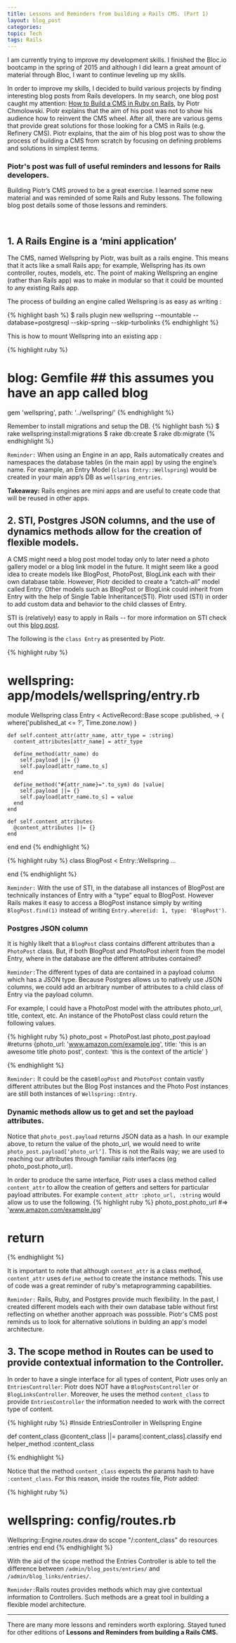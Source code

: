 ```yaml
---
title: Lessons and Reminders from building a Rails CMS. (Part 1)
layout: blog_post
categories: 
topic: Tech
tags: Rails 
---
```


I am currently trying to improve my development skills. I finished the Bloc.io bootcamp in the spring of 2015 and although I did learn a great amount of material through Bloc, I want to continue leveling up my skills.

In order to improve my skills, I decided to build various projects by finding interesting blog posts from Rails developers. In my search, one blog post caught my attention:  [How to Build a CMS in Ruby on Rails](https://pchm.co/posts/tutorial-how-to-build-a-cms-in-ruby-on-rails), by Piotr Chmolowski. Piotr explains that the aim of his post was not to show his audience how to reinvent the CMS wheel. After all, there are various gems that provide great solutions for those looking for a CMS in Rails (e.g. Refinery CMS). Piotr explains, that the aim of his blog post was to show the process of building a CMS from scratch by focusing on defining problems and solutions in simplest terms. 

### Piotr's post was full of useful reminders and lessons for Rails developers.

Building Piotr’s CMS proved to be a great exercise.  I learned some new material and was reminded of some Rails and Ruby lessons. The following blog post details some of those lessons and reminders.

<br>

## 1. A Rails Engine is a ‘mini application’

The CMS, named Wellspring by Piotr, was built as a  rails engine. This means that it acts like a small Rails app; for example, Wellspring has its own controller, routes, models, etc. The point of making Wellspring an engine (rather than Rails app) was to make in modular so that it could be mounted to any existing Rails app. 

The process of building an engine called Wellspring is as easy as writing : 

{% highlight bash %}
$ rails plugin new wellspring --mountable --database=postgresql --skip-spring --skip-turbolinks
{% endhighlight %}

This is how to mount Wellspring into an existing app  :

{% highlight ruby %}
# blog: Gemfile ## this assumes you have an app called blog
gem 'wellspring', path: '../wellspring/'
{% endhighlight %}
 
Remember to install migrations and setup the DB.
{% highlight bash %}
$ rake wellspring:install:migrations
$ rake db:create
$ rake db:migrate
{% endhighlight %}

``Reminder:`` When using an Engine in an app, Rails automatically creates and namespaces the database tables (in the main app) by using the engine’s name. For example, an Entry Model (``` class Entry::Wellspring ```) would be created in your main app’s DB as  ``` wellspring_entries ```.

<b>Takeaway:</b> Rails engines are mini apps and are useful to create code that will be reused in other apps.

## 2. STI, Postgres JSON columns, and the use of dynamics methods allow for the creation of flexible models. 

A CMS might need a blog post model today only to later need a photo gallery model or a blog link model in the future. It might seem like a good idea to create models like BlogPost, PhotoPost, BlogLink each with their own database table. However, Piotr decided to create a “catch-all” model called Entry. Other models such as BlogPost or BlogLink could inherit from Entry with the help of Single Table Inheritance(STI). Piotr used (STI) in order to add custom data and behavior to the child classes of Entry. 

STI is (relatively) easy to apply in Rails -- for more information on STI check out this [blog post](http://eewang.github.io/blog/2013/03/12/how-and-when-to-use-single-table-inheritance-in-rails/).

The following is the ```class Entry``` as presented by Piotr.

{% highlight ruby  %}

# wellspring: app/models/wellspring/entry.rb
module Wellspring
  class Entry < ActiveRecord::Base
    scope :published, -> { where('published_at <= ?', Time.zone.now) }

    def self.content_attr(attr_name, attr_type = :string)
      content_attributes[attr_name] = attr_type

      define_method(attr_name) do
        self.payload ||= {}
        self.payload[attr_name.to_s]
      end

      define_method("#{attr_name}=".to_sym) do |value|
        self.payload ||= {}
        self.payload[attr_name.to_s] = value
      end
    end

    def self.content_attributes
      @content_attributes ||= {}
    end
  end
end
{% endhighlight %}

{% highlight ruby %}
  class BlogPost < Entry::Wellspring
  ...

  end 
{% endhighlight %}

``Reminder:`` With the use of STI, in the database all instances of BlogPost are technically instances of  Entry with a “type” equal to BlogPost. However Rails makes it easy to access a BlogPost instance simply by writing ```BlogPost.find(1)``` instead of writing ``Entry.where(id: 1, type: 'BlogPost')``.

### Postgres JSON column

It is highly likelt that a ```BlogPost``` class contains different attributes than a ```PhotoPost``` class. But, if both BlogPost and PhotoPost inherit from the model Entry, where in the database are the different attributes contained? 

``Reminder:``The different types of data are contained in a payload column which has a JSON type. Because Postgres allows us to natively use JSON columns, we could add an arbitrary number of attributes to a child class of Entry via the payload column.

For example,  I could have  a PhotoPost model with the attributes photo_url, title, context, etc. An instance of the PhotoPost class could return the following values.

{% highlight ruby  %}
photo_post = PhotoPost.last
photo_post.payload 
#returns
 {photo_url: 'www.amazon.com/example.jpg',
   title: 'this is an awesome title photo post',
   context: 'this is the context of the article'
}


{% endhighlight %}

``Reminder:`` It could be the case``BlogPost`` and ``PhotoPost`` contain vastly different attributes but the Blog Post instances and the Photo Post instances are still both instances of ``Wellspring::Entry``.

### Dynamic methods allow us to get and set the payload attributes.

Notice that ```photo_post.payload``` returns JSON data as a hash. In our example above, to return the value of the photo_url, we would need to write ```photo_post.payload[‘photo_url’]```. This is not the Rails way; we are used to reaching our attributes through familiar rails interfaces (eg photo_post.photo_url). 

In order to produce the same interface, Piotr uses a class method  called ```content_attr``` to allow the creation of getters and setters for particular payload attributes. For example ```content_attr :photo_url, :string``` would allow us to use the following.
{% highlight ruby  %}
 photo_post.photo_url #=>  'www.amazon.com/example.jpg'
# return 
{% endhighlight %}

It is important to note that although ```content_attr``` is a class method,  ```content_attr``` uses ```define_method``` to create the instance methods. This use of code was a great reminder of ruby's metaprogramming capabilities. 

``Reminder:`` Rails, Ruby, and Postgres provide much flexibility. In the past, I created different models each with their own database table without first reflecting on whether another approach was posssible. Piotr's CMS post reminds us to look for alternative solutions in bulding an app's model architecture.
<br>

## 3. The scope method in Routes can be used to provide contextual information to the Controller.

In order to have a single interface for all types of content, Piotr uses only an ```EntriesController```: Piotr does NOT have a ```BlogPostsController``` or ```BlogLinksController```. Moreover, he uses the method ```content_class``` to provide ```EntriesController``` the information needed to work with the correct type of content. 

{% highlight ruby  %}
#Inside EntriesController in Wellspring Engine

def content_class
  @content_class ||= params[:content_class].classify
end
helper_method :content_class

{% endhighlight %}

Notice that the method ```content_class``` expects the params hash to have ```:content_class```. For this reason, inside the routes file, Piotr added:

{% highlight ruby  %}
# wellspring: config/routes.rb
Wellspring::Engine.routes.draw do
  scope "/:content_class" do
    resources :entries
  end
end
{% endhighlight %}

With the aid of the scope method the Entries Controller is able to tell the difference between ```/admin/blog_posts/entries/``` and ```/admin/blog_links/entries/```. 

```Reminder:```Rails routes provides methods which may give contextual information to Controllers. Such methods are a great tool in building a flexible model architecture. 


<hr>

There are many more lessons and reminders worth exploring. Stayed tuned for other editions of <b>Lessons and Reminders from building a Rails CMS.</b>











